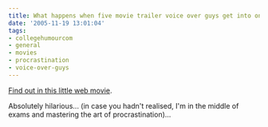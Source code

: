 ```yaml
---
title: What happens when five movie trailer voice over guys get into one limo?
date: '2005-11-19 13:01:04'
tags:
- collegehumourcom
- general
- movies
- procrastination
- voice-over-guys
---
```


<a href="http://www.collegehumor.com/movies/1633395/">Find out in this little web movie</a>.

Absolutely hilarious... (in case you hadn't realised, I'm in the middle of exams and mastering the art of procrastination)...
